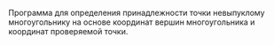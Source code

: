 Программа для определения принадлежности точки невыпуклому многоугольнику на основе координат вершин многоугольника и координат проверяемой точки.
